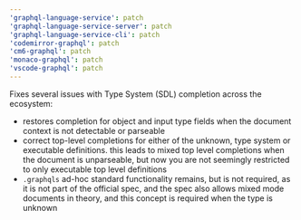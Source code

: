 ```yaml
---
'graphql-language-service': patch
'graphql-language-service-server': patch
'graphql-language-service-cli': patch
'codemirror-graphql': patch
'cm6-graphql': patch
'monaco-graphql': patch
'vscode-graphql': patch
---
```


Fixes several issues with Type System (SDL) completion across the ecosystem:

- restores completion for object and input type fields when the document context is not detectable or parseable
- correct top-level completions for either of the unknown, type system or executable definitions. this leads to mixed top level completions when the document is unparseable, but now you are not seemingly restricted to only executable top level definitions
- `.graphqls` ad-hoc standard functionality remains, but is not required, as it is not part of the official spec, and the spec also allows mixed mode documents in theory, and this concept is required when the type is unknown
